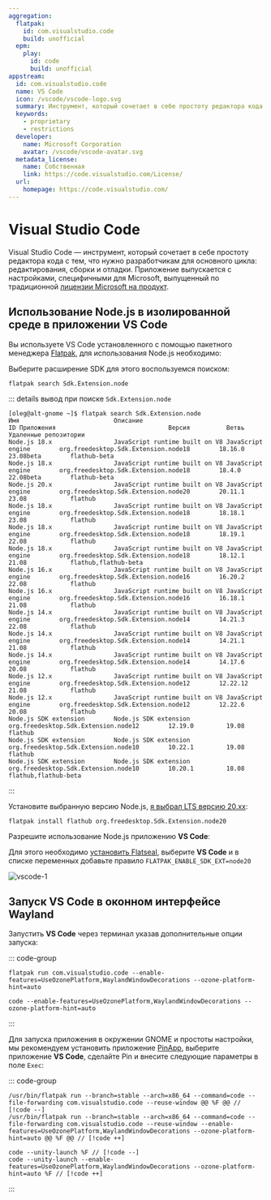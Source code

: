 ```yaml
---
aggregation:
  flatpak:
    id: com.visualstudio.code
    build: unofficial
  epm:
    play:
      id: code
      build: unofficial
appstream:
  id: com.visualstudio.code
  name: VS Code
  icon: /vscode/vscode-logo.svg
  summary: Инструмент, который сочетает в себе простоту редактора кода с тем, что нужно разработчикам для редактирования, сборки и отладки.
  keywords:
    - proprietary
    - restrictions
  developer:
    name: Microsoft Corporation
    avatar: /vscode/vscode-avatar.svg
  metadata_license:
    name: Собственная
    link: https://code.visualstudio.com/License/
  url:
    homepage: https://code.visualstudio.com/
---
```


# Visual Studio Code

Visual Studio Code — инструмент, который сочетает в себе простоту редактора кода с тем, что нужно разработчикам для основного цикла: редактирования, сборки и отладки. Приложение выпускается с настройками, специфичными для Microsoft, выпущенный по традиционной [лицензии Microsoft на продукт](https://code.visualstudio.com/License/).

<!--@include: @apps/.parts/install/content-flatpak.md-->
<!--@include: @apps/.parts/install/content-epm-play.md-->

## Использование Node.js в изолированной среде в приложении VS Code

Вы используете VS Code установленного с помощью пакетного менеджера [Flatpak](flatpak), для использования Node.js необходимо:

Выберите расширение SDK для этого воспользуемся поиском:

```shell
flatpak search Sdk.Extension.node
```

::: details вывод при поиске `Sdk.Extension.node`

```shell
[oleg@alt-gnome ~]$ flatpak search Sdk.Extension.node
Имя                          Описание                                                ID Приложения                               Версия          Ветвь            Удаленные репозитории
Node.js 18.x                 JavaScript runtime built on V8 JavaScript engine        org.freedesktop.Sdk.Extension.node18        18.16.0         23.08beta        flathub-beta
Node.js 18.x                 JavaScript runtime built on V8 JavaScript engine        org.freedesktop.Sdk.Extension.node18        18.4.0          22.08beta        flathub-beta
Node.js 20.x                 JavaScript runtime built on V8 JavaScript engine        org.freedesktop.Sdk.Extension.node20        20.11.1         23.08            flathub
Node.js 18.x                 JavaScript runtime built on V8 JavaScript engine        org.freedesktop.Sdk.Extension.node18        18.18.1         23.08            flathub
Node.js 18.x                 JavaScript runtime built on V8 JavaScript engine        org.freedesktop.Sdk.Extension.node18        18.19.1         22.08            flathub
Node.js 18.x                 JavaScript runtime built on V8 JavaScript engine        org.freedesktop.Sdk.Extension.node18        18.12.1         21.08            flathub,flathub-beta
Node.js 16.x                 JavaScript runtime built on V8 JavaScript engine        org.freedesktop.Sdk.Extension.node16        16.20.2         22.08            flathub
Node.js 16.x                 JavaScript runtime built on V8 JavaScript engine        org.freedesktop.Sdk.Extension.node16        16.18.1         21.08            flathub
Node.js 14.x                 JavaScript runtime built on V8 JavaScript engine        org.freedesktop.Sdk.Extension.node14        14.21.3         22.08            flathub
Node.js 14.x                 JavaScript runtime built on V8 JavaScript engine        org.freedesktop.Sdk.Extension.node14        14.21.1         21.08            flathub
Node.js 14.x                 JavaScript runtime built on V8 JavaScript engine        org.freedesktop.Sdk.Extension.node14        14.17.6         20.08            flathub
Node.js 12.x                 JavaScript runtime built on V8 JavaScript engine        org.freedesktop.Sdk.Extension.node12        12.22.12        21.08            flathub
Node.js 12.x                 JavaScript runtime built on V8 JavaScript engine        org.freedesktop.Sdk.Extension.node12        12.22.6         20.08            flathub
Node.js SDK extension        Node.js SDK extension                                   org.freedesktop.Sdk.Extension.node12        12.19.0         19.08            flathub
Node.js SDK extension        Node.js SDK extension                                   org.freedesktop.Sdk.Extension.node10        10.22.1         19.08            flathub
Node.js SDK extension        Node.js SDK extension                                   org.freedesktop.Sdk.Extension.node10        10.20.1         18.08            flathub,flathub-beta
```

:::

Установите выбранную версию Node.js, [я выбрал LTS версию 20.xx](/nodejs#выпуски-node-js):

```shell
flatpak install flathub org.freedesktop.Sdk.Extension.node20
```

Разрешите использование Node.js приложению **VS Code**:

Для этого необходимо [установить Flatseal](flatseal), выберите **VS Code** и в списке переменных добавьте правило `FLATPAK_ENABLE_SDK_EXT=node20`

![vscode-1](/vscode/vscode-1.png)

## Запуск VS Code в оконном интерфейсе Wayland

Запустить **VS Code** через терминал указав дополнительные опции запуска:

::: code-group

```shell[Flatpak]
flatpak run com.visualstudio.code --enable-features=UseOzonePlatform,WaylandWindowDecorations --ozone-platform-hint=auto
```

```shell[EPM Play]
code --enable-features=UseOzonePlatform,WaylandWindowDecorations --ozone-platform-hint=auto
```

:::

Для запуска приложения в окружении GNOME и простоты настройки, мы рекомендуем установить приложение [PinApp](/pin-app), выберите приложение **VS Code**, сделайте Pin и внесите следующие параметры в поле `Exec`:

::: code-group

```[Flatpak]
/usr/bin/flatpak run --branch=stable --arch=x86_64 --command=code --file-forwarding com.visualstudio.code --reuse-window @@ %F @@ // [!code --]
/usr/bin/flatpak run --branch=stable --arch=x86_64 --command=code --file-forwarding com.visualstudio.code --reuse-window --enable-features=UseOzonePlatform,WaylandWindowDecorations --ozone-platform-hint=auto @@ %F @@ // [!code ++]
```

```[EPM Play]
code --unity-launch %F // [!code --]
code --unity-launch --enable-features=UseOzonePlatform,WaylandWindowDecorations --ozone-platform-hint=auto %F // [!code ++]
```

:::
